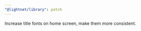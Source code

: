 ```yaml
---
"@lightnet/library": patch
---
```


Increase title fonts on home screen, make them more consistent.
